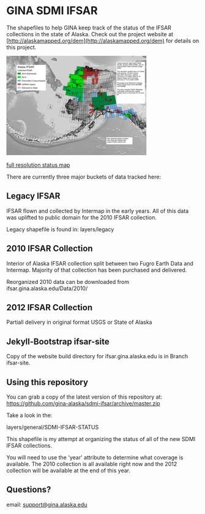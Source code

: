 GINA SDMI IFSAR
===============

The shapefiles to help GINA keep track of the status
of the IFSAR collections in the state of Alaska.  Check out the project website at [http://alaskamapped.org/dem](http://alaskamapped.org/dem) for details on this project.

![current status map](./maps/Alaska-IFSAR-STATUS-current-thumb.jpg "Current Status")

[full resolution status map](maps/Alaska-IFSAR-STATUS-current.png)

There are currently three major buckets of data tracked here:

Legacy IFSAR
------------

IFSAR flown and collected by Intermap in the early years.  All of
this data was uplifted to public domain for the 2010 IFSAR collection.

Legacy shapefile is found in: layers/legacy


2010 IFSAR Collection
---------------------

Interior of Alaska IFSAR collection split between two Fugro Earth Data 
and Intermap.  Majority of that collection has been purchased and delivered.

Reorganized 2010 data can be downloaded from ifsar.gina.alaska.edu/Data/2010/


2012 IFSAR Collection
---------------------

Partiall delivery in original format USGS or State of Alaska


Jekyll-Bootstrap ifsar-site
---------------------

Copy of the website build directory for ifsar.gina.alaska.edu is in Branch
ifsar-site. 


Using this repository
---------------------

You can grab a copy of the latest version of this repository at:
https://github.com/gina-alaska/sdmi-ifsar/archive/master.zip

Take a look in the:

layers/general/SDMI-IFSAR-STATUS

This shapefile is my attempt at organizing the status of all of 
the new SDMI IFSAR collections. 

You will need to use the 'year' attribute to determine what coverage 
is available.  The 2010 collection is all available right now and 
the 2012 collection will be available at the end of this year.

Questions?
----------
email: support@gina.alaska.edu
